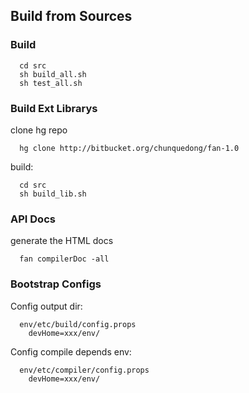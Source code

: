 

## Build from Sources

### Build ###

```
  cd src
  sh build_all.sh
  sh test_all.sh
```

### Build Ext Librarys ###
clone hg repo
```
  hg clone http://bitbucket.org/chunquedong/fan-1.0
```
build:
```
  cd src
  sh build_lib.sh
```

### API Docs ###
generate the HTML docs
```
  fan compilerDoc -all
```

### Bootstrap Configs ###

Config output dir:
```
  env/etc/build/config.props
    devHome=xxx/env/
```
Config compile depends env:
```
  env/etc/compiler/config.props
    devHome=xxx/env/
```
